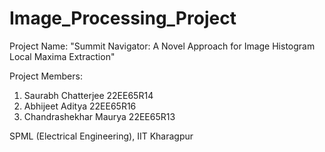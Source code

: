 # Image_Processing_Project

Project Name:  "Summit Navigator: A Novel Approach for Image Histogram Local Maxima Extraction"


Project Members:
1. Saurabh Chatterjee  22EE65R14
2. Abhijeet Aditya  22EE65R16
3. Chandrashekhar Maurya  22EE65R13

SPML (Electrical Engineering), IIT Kharagpur
